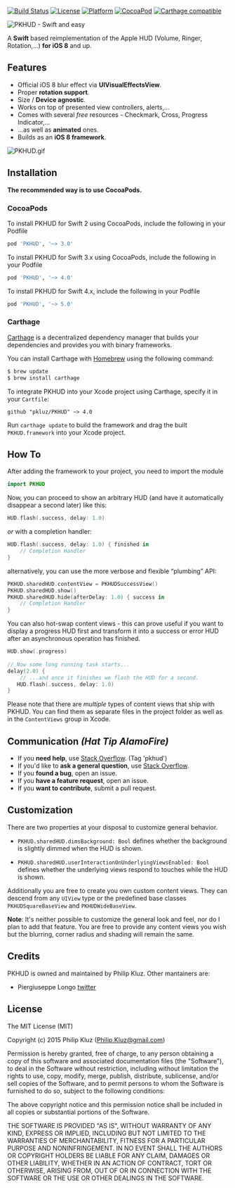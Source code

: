 [![Build Status](https://travis-ci.org/pkluz/PKHUD.svg?branch=master)](https://travis-ci.org/pkluz/PKHUD)
[![License](https://img.shields.io/cocoapods/l/PKHUD.svg?style=flat)](https://cocoapods.org/pods/PKHUD) 
[![Platform](https://img.shields.io/cocoapods/p/PKHUD.svg?style=flat)](http://cocoadocs.org/docsets/PKHUD/3.2.1/) 
[![CocoaPod](https://img.shields.io/cocoapods/v/PKHUD.svg?style=flat)](https://cocoapods.org/pods/PKHUD)
[![Carthage compatible](https://img.shields.io/badge/Carthage-compatible-4BC51D.svg?style=flat)](https://github.com/Carthage/Carthage)

![PKHUD - Swift and easy](https://raw.githubusercontent.com/pkluz/PKHUD/master/README_hero.png)

A **Swift** based reimplementation of the Apple HUD (Volume, Ringer, Rotation,…) **for iOS 8** and up.

## Features
- Official iOS 8 blur effect via **UIVisualEffectsView**.
- Proper **rotation support**.
- Size / **Device agnostic**.
- Works on top of presented view controllers, alerts,...
- Comes with several *free* resources - Checkmark, Cross, Progress Indicator,…
- …as well as **animated** ones.
- Builds as an **iOS 8 framework**.

![PKHUD.gif](https://cloud.githubusercontent.com/assets/1275218/10124182/09f4c406-654f-11e5-9cab-0f2e6f470887.gif)

## Installation
**The recommended way is to use CocoaPods.**

### CocoaPods

To install PKHUD for Swift 2 using CocoaPods, include the following in your Podfile

```ruby
pod 'PKHUD', '~> 3.0'
```

To install PKHUD for Swift 3.x using CocoaPods, include the following in your Podfile

```ruby
pod 'PKHUD', '~> 4.0'
```

To install PKHUD for Swift 4.x, include the following in your Podfile

```ruby
pod 'PKHUD', '~> 5.0'
```

### Carthage

[Carthage](https://github.com/Carthage/Carthage) is a decentralized dependency manager that builds your dependencies and provides you with binary frameworks.

You can install Carthage with [Homebrew](http://brew.sh/) using the following command:

```bash
$ brew update
$ brew install carthage
```

To integrate PKHUD into your Xcode project using Carthage, specify it in your `Cartfile`:

```ogdl
github "pkluz/PKHUD" ~> 4.0
```

Run `carthage update` to build the framework and drag the built `PKHUD.framework` into your Xcode project.

## How To

After adding the framework to your project, you need to import the module
```swift
import PKHUD
```

Now, you can proceed to show an arbitrary HUD (and have it automatically disappear a second later) like this:
```swift
HUD.flash(.success, delay: 1.0)
```

_or_ with a completion handler:

```swift
HUD.flash(.success, delay: 1.0) { finished in 
    // Completion Handler
}
```

alternatively, you can use the more verbose and flexible “plumbing” API:

```swift
PKHUD.sharedHUD.contentView = PKHUDSuccessView()
PKHUD.sharedHUD.show()
PKHUD.sharedHUD.hide(afterDelay: 1.0) { success in 
    // Completion Handler
}
```

You can also hot-swap content views - this can prove useful if you want to display a progress HUD first and transform it into a success or error HUD after an asynchronous operation has finished.
```swift
HUD.show(.progress)
        
// Now some long running task starts...
delay(2.0) {
    // ...and once it finishes we flash the HUD for a second.
   HUD.flash(.success, delay: 1.0)
}
```

Please note that there are _multiple_ types of content views that ship with PKHUD. You can find them as separate files in the project folder as well as in the `ContentViews` group in Xcode.

## Communication _(Hat Tip AlamoFire)_

- If you **need help**, use [Stack Overflow](http://stackoverflow.com/questions/tagged/pkhud). (Tag 'pkhud')
- If you'd like to **ask a general question**, use [Stack Overflow](http://stackoverflow.com/questions/tagged/pkhud).
- If you **found a bug**, open an issue.
- If you **have a feature request**, open an issue.
- If you **want to contribute**, submit a pull request.


## Customization

There are two properties at your disposal to customize general behavior.

- `PKHUD.sharedHUD.dimsBackground: Bool` defines whether the background is slightly dimmed when the HUD is shown.

- `PKHUD.sharedHUD.userInteractionOnUnderlyingViewsEnabled: Bool` defines whether the underlying views respond to touches while the HUD is shown.

Additionally you are free to create you own custom content views. They can descend from any `UIView` type or the predefined base classes `PKHUDSquareBaseView` and `PKHUDWideBaseView`.

**Note**: It's neither possible to customize the general look and feel, nor do I plan to add that feature. You are free to provide any content views you wish but the blurring, corner radius and shading will remain the same.

## Credits

PKHUD is owned and maintained by Philip Kluz. Other mantainers are:

- Piergiuseppe Longo [twitter](https://twitter.com/pglongo)


## License

The MIT License (MIT)

Copyright (c) 2015 Philip Kluz (Philip.Kluz@gmail.com)

Permission is hereby granted, free of charge, to any person obtaining a copy
of this software and associated documentation files (the "Software"), to deal
in the Software without restriction, including without limitation the rights
to use, copy, modify, merge, publish, distribute, sublicense, and/or sell
copies of the Software, and to permit persons to whom the Software is
furnished to do so, subject to the following conditions:

The above copyright notice and this permission notice shall be included in all
copies or substantial portions of the Software.

THE SOFTWARE IS PROVIDED "AS IS", WITHOUT WARRANTY OF ANY KIND, EXPRESS OR
IMPLIED, INCLUDING BUT NOT LIMITED TO THE WARRANTIES OF MERCHANTABILITY,
FITNESS FOR A PARTICULAR PURPOSE AND NONINFRINGEMENT. IN NO EVENT SHALL THE
AUTHORS OR COPYRIGHT HOLDERS BE LIABLE FOR ANY CLAIM, DAMAGES OR OTHER
LIABILITY, WHETHER IN AN ACTION OF CONTRACT, TORT OR OTHERWISE, ARISING FROM,
OUT OF OR IN CONNECTION WITH THE SOFTWARE OR THE USE OR OTHER DEALINGS IN THE
SOFTWARE.
